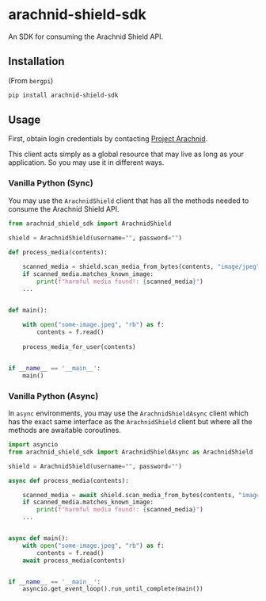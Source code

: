 # arachnid-shield-sdk
An SDK for consuming the Arachnid Shield API.

## Installation

(From `bergpi`)

```sh
pip install arachnid-shield-sdk
```

## Usage

First, obtain login credentials by contacting [Project Arachnid](https://projectarachnid.ca/en/contact). 

This client acts simply as a global resource that may live as long as your application. So you may use it in different ways.

### Vanilla Python (Sync)

You may use the `ArachnidShield` client that has all the methods needed to consume the Arachnid Shield API.

```python
from arachnid_shield_sdk import ArachnidShield

shield = ArachnidShield(username="", password="")
    
def process_media(contents):

    scanned_media = shield.scan_media_from_bytes(contents, "image/jpeg")
    if scanned_media.matches_known_image:
        print(f"harmful media found!: {scanned_media}")
    ... 


def main():
    
    with open("some-image.jpeg", "rb") as f:
        contents = f.read()
    
    process_media_for_user(contents)


if __name__ == '__main__':
    main()

```

### Vanilla Python (Async)

In `async` environments, you may use the `ArachnidShieldAsync` client which has the exact same interface as the `ArachnidShield` client but where all the methods are awaitable coroutines.

```python
import asyncio
from arachnid_shield_sdk import ArachnidShieldAsync as ArachnidShield

shield = ArachnidShield(username="", password="")

async def process_media(contents):

    scanned_media = await shield.scan_media_from_bytes(contents, "image/jpeg")
    if scanned_media.matches_known_image:
        print(f"harmful media found!: {scanned_media}")
    ... 


async def main():
    with open("some-image.jpeg", "rb") as f:
        contents = f.read()
    await process_media(contents)


if __name__ == '__main__':
    asyncio.get_event_loop().run_until_complete(main())

```
